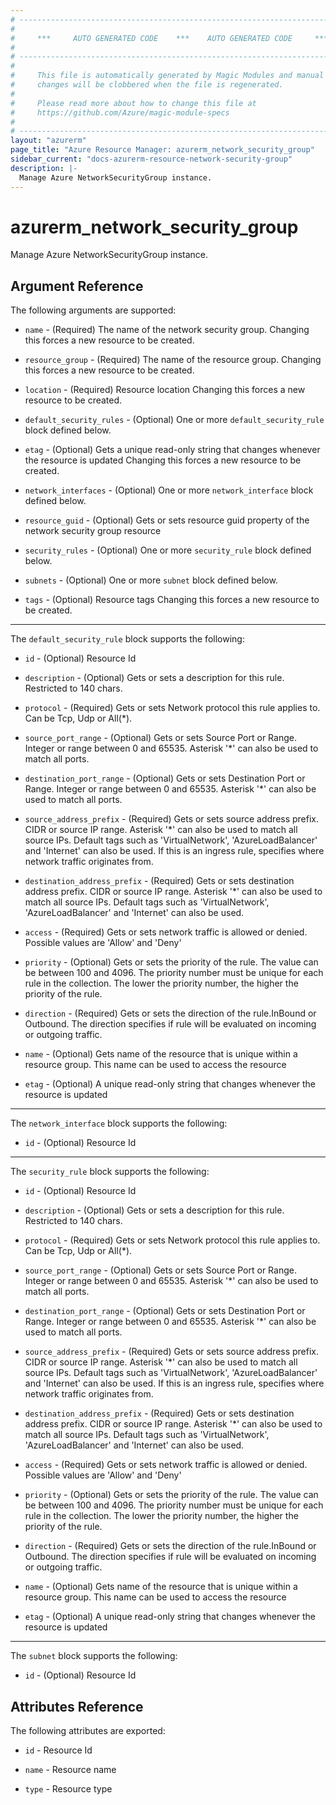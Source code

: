 ```yaml
---
# ----------------------------------------------------------------------------
#
#     ***     AUTO GENERATED CODE    ***    AUTO GENERATED CODE     ***
#
# ----------------------------------------------------------------------------
#
#     This file is automatically generated by Magic Modules and manual
#     changes will be clobbered when the file is regenerated.
#
#     Please read more about how to change this file at
#     https://github.com/Azure/magic-module-specs
#
# ----------------------------------------------------------------------------
layout: "azurerm"
page_title: "Azure Resource Manager: azurerm_network_security_group"
sidebar_current: "docs-azurerm-resource-network-security-group"
description: |-
  Manage Azure NetworkSecurityGroup instance.
---
```


# azurerm_network_security_group

Manage Azure NetworkSecurityGroup instance.


## Argument Reference

The following arguments are supported:

* `name` - (Required) The name of the network security group. Changing this forces a new resource to be created.

* `resource_group` - (Required) The name of the resource group. Changing this forces a new resource to be created.

* `location` - (Required) Resource location Changing this forces a new resource to be created.

* `default_security_rules` - (Optional) One or more `default_security_rule` block defined below.

* `etag` - (Optional) Gets a unique read-only string that changes whenever the resource is updated Changing this forces a new resource to be created.

* `network_interfaces` - (Optional) One or more `network_interface` block defined below.

* `resource_guid` - (Optional) Gets or sets resource guid property of the network security group resource

* `security_rules` - (Optional) One or more `security_rule` block defined below.

* `subnets` - (Optional) One or more `subnet` block defined below.

* `tags` - (Optional) Resource tags Changing this forces a new resource to be created.

---

The `default_security_rule` block supports the following:

* `id` - (Optional) Resource Id

* `description` - (Optional) Gets or sets a description for this rule. Restricted to 140 chars.

* `protocol` - (Required) Gets or sets Network protocol this rule applies to. Can be Tcp, Udp or All(*).

* `source_port_range` - (Optional) Gets or sets Source Port or Range. Integer or range between 0 and 65535. Asterisk '*' can also be used to match all ports.

* `destination_port_range` - (Optional) Gets or sets Destination Port or Range. Integer or range between 0 and 65535. Asterisk '*' can also be used to match all ports.

* `source_address_prefix` - (Required) Gets or sets source address prefix. CIDR or source IP range. Asterisk '*' can also be used to match all source IPs. Default tags such as 'VirtualNetwork', 'AzureLoadBalancer' and 'Internet' can also be used. If this is an ingress rule, specifies where network traffic originates from.

* `destination_address_prefix` - (Required) Gets or sets destination address prefix. CIDR or source IP range. Asterisk '*' can also be used to match all source IPs. Default tags such as 'VirtualNetwork', 'AzureLoadBalancer' and 'Internet' can also be used.

* `access` - (Required) Gets or sets network traffic is allowed or denied. Possible values are 'Allow' and 'Deny'

* `priority` - (Optional) Gets or sets the priority of the rule. The value can be between 100 and 4096. The priority number must be unique for each rule in the collection. The lower the priority number, the higher the priority of the rule.

* `direction` - (Required) Gets or sets the direction of the rule.InBound or Outbound. The direction specifies if rule will be evaluated on incoming or outgoing traffic.

* `name` - (Optional) Gets name of the resource that is unique within a resource group. This name can be used to access the resource

* `etag` - (Optional) A unique read-only string that changes whenever the resource is updated

---

The `network_interface` block supports the following:

* `id` - (Optional) Resource Id

---

The `security_rule` block supports the following:

* `id` - (Optional) Resource Id

* `description` - (Optional) Gets or sets a description for this rule. Restricted to 140 chars.

* `protocol` - (Required) Gets or sets Network protocol this rule applies to. Can be Tcp, Udp or All(*).

* `source_port_range` - (Optional) Gets or sets Source Port or Range. Integer or range between 0 and 65535. Asterisk '*' can also be used to match all ports.

* `destination_port_range` - (Optional) Gets or sets Destination Port or Range. Integer or range between 0 and 65535. Asterisk '*' can also be used to match all ports.

* `source_address_prefix` - (Required) Gets or sets source address prefix. CIDR or source IP range. Asterisk '*' can also be used to match all source IPs. Default tags such as 'VirtualNetwork', 'AzureLoadBalancer' and 'Internet' can also be used. If this is an ingress rule, specifies where network traffic originates from.

* `destination_address_prefix` - (Required) Gets or sets destination address prefix. CIDR or source IP range. Asterisk '*' can also be used to match all source IPs. Default tags such as 'VirtualNetwork', 'AzureLoadBalancer' and 'Internet' can also be used.

* `access` - (Required) Gets or sets network traffic is allowed or denied. Possible values are 'Allow' and 'Deny'

* `priority` - (Optional) Gets or sets the priority of the rule. The value can be between 100 and 4096. The priority number must be unique for each rule in the collection. The lower the priority number, the higher the priority of the rule.

* `direction` - (Required) Gets or sets the direction of the rule.InBound or Outbound. The direction specifies if rule will be evaluated on incoming or outgoing traffic.

* `name` - (Optional) Gets name of the resource that is unique within a resource group. This name can be used to access the resource

* `etag` - (Optional) A unique read-only string that changes whenever the resource is updated

---

The `subnet` block supports the following:

* `id` - (Optional) Resource Id

## Attributes Reference

The following attributes are exported:

* `id` - Resource Id

* `name` - Resource name

* `type` - Resource type
